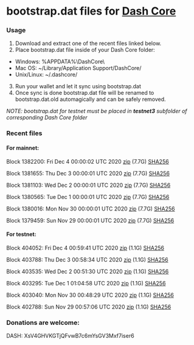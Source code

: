 # bootstrap.dat files for [Dash Core](https://github.com/dashpay/dash)

### Usage

1. Download and extract one of the recent files linked below.
2. Place bootstrap.dat file inside of your Dash Core folder:
 - Windows: %APPDATA%\DashCore\
 - Mac OS: ~/Library/Application Support/DashCore/
 - Unix/Linux: ~/.dashcore/
3. Run your wallet and let it sync using bootstrap.dat
4. Once sync is done bootstrap.dat file will be renamed to bootstrap.dat.old automagically and can be safely removed.

_NOTE: bootstrap.dat for testnet must be placed in **testnet3** subfolder of corresponding Dash Core folder_

### Recent files

#### For mainnet:

Block 1382200: Fri Dec  4 00:00:02 UTC 2020 [zip](https://dash-bootstrap.ams3.digitaloceanspaces.com/mainnet/2020-12-04/bootstrap.dat.zip) (7.7G) [SHA256](https://dash-bootstrap.ams3.digitaloceanspaces.com/mainnet/2020-12-04/sha256.txt)

Block 1381655: Thu Dec  3 00:00:01 UTC 2020 [zip](https://dash-bootstrap.ams3.digitaloceanspaces.com/mainnet/2020-12-03/bootstrap.dat.zip) (7.7G) [SHA256](https://dash-bootstrap.ams3.digitaloceanspaces.com/mainnet/2020-12-03/sha256.txt)

Block 1381103: Wed Dec  2 00:00:01 UTC 2020 [zip](https://dash-bootstrap.ams3.digitaloceanspaces.com/mainnet/2020-12-02/bootstrap.dat.zip) (7.7G) [SHA256](https://dash-bootstrap.ams3.digitaloceanspaces.com/mainnet/2020-12-02/sha256.txt)

Block 1380565: Tue Dec  1 00:00:01 UTC 2020 [zip](https://dash-bootstrap.ams3.digitaloceanspaces.com/mainnet/2020-12-01/bootstrap.dat.zip) (7.7G) [SHA256](https://dash-bootstrap.ams3.digitaloceanspaces.com/mainnet/2020-12-01/sha256.txt)

Block 1380016: Mon Nov 30 00:00:01 UTC 2020 [zip](https://dash-bootstrap.ams3.digitaloceanspaces.com/mainnet/2020-11-30/bootstrap.dat.zip) (7.7G) [SHA256](https://dash-bootstrap.ams3.digitaloceanspaces.com/mainnet/2020-11-30/sha256.txt)

Block 1379459: Sun Nov 29 00:00:01 UTC 2020 [zip](https://dash-bootstrap.ams3.digitaloceanspaces.com/mainnet/2020-11-29/bootstrap.dat.zip) (7.7G) [SHA256](https://dash-bootstrap.ams3.digitaloceanspaces.com/mainnet/2020-11-29/sha256.txt)


#### For testnet:

Block 404052: Fri Dec  4 00:59:41 UTC 2020 [zip](https://dash-bootstrap.ams3.digitaloceanspaces.com/testnet/2020-12-04/bootstrap.dat.zip) (1.1G) [SHA256](https://dash-bootstrap.ams3.digitaloceanspaces.com/testnet/2020-12-04/sha256.txt)

Block 403788: Thu Dec  3 00:58:34 UTC 2020 [zip](https://dash-bootstrap.ams3.digitaloceanspaces.com/testnet/2020-12-03/bootstrap.dat.zip) (1.1G) [SHA256](https://dash-bootstrap.ams3.digitaloceanspaces.com/testnet/2020-12-03/sha256.txt)

Block 403535: Wed Dec  2 00:51:30 UTC 2020 [zip](https://dash-bootstrap.ams3.digitaloceanspaces.com/testnet/2020-12-02/bootstrap.dat.zip) (1.1G) [SHA256](https://dash-bootstrap.ams3.digitaloceanspaces.com/testnet/2020-12-02/sha256.txt)

Block 403295: Tue Dec  1 01:04:58 UTC 2020 [zip](https://dash-bootstrap.ams3.digitaloceanspaces.com/testnet/2020-12-01/bootstrap.dat.zip) (1.1G) [SHA256](https://dash-bootstrap.ams3.digitaloceanspaces.com/testnet/2020-12-01/sha256.txt)

Block 403040: Mon Nov 30 00:48:29 UTC 2020 [zip](https://dash-bootstrap.ams3.digitaloceanspaces.com/testnet/2020-11-30/bootstrap.dat.zip) (1.1G) [SHA256](https://dash-bootstrap.ams3.digitaloceanspaces.com/testnet/2020-11-30/sha256.txt)

Block 402788: Sun Nov 29 00:57:06 UTC 2020 [zip](https://dash-bootstrap.ams3.digitaloceanspaces.com/testnet/2020-11-29/bootstrap.dat.zip) (1.1G) [SHA256](https://dash-bootstrap.ams3.digitaloceanspaces.com/testnet/2020-11-29/sha256.txt)


### Donations are welcome:

DASH: XsV4GHVKGTjQFvwB7c6mYsGV3Mxf7iser6
